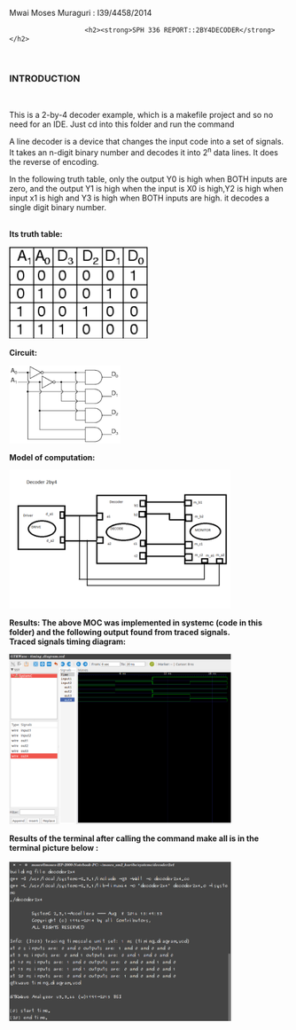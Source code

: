 
Mwai Moses Muraguri : 
I39/4458/2014 <br/>

                       <h2><strong>SPH 336 REPORT::2BY4DECODER</strong></h2>
<br/>  
<h3><strong>INTRODUCTION</strong></h3><br/>

This is a 2-by-4 decoder example, which is a makefile project and so no need for an IDE. 
Just cd into this folder and run the command 

A line decoder is a device that changes the input code into a set of signals.<br>
It takes an n-digit binary number and decodes it into 2<sup>n</sup> data lines.
It does the reverse of encoding. <br>

In the following truth table, only the output Y0 is high when BOTH inputs are zero, and the output Y1 is high when the input is X0 is high,Y2 is high when input x1 is high and Y3 is high when BOTH inputs are high. it decodes a single digit binary number.
 <br><br/>

<strong>Its truth table:<strong> 
<p align="left">
  <img src="truthtable.PNG" width="250"/>
</p>

<strong>Circuit:</strong>
<p align="left">
  <img src="index.png" width="200"/>
</p>

<strong>Model of computation:</strong>
<p align="left">
  <img src="moc.png" width="400"/>
</p>
<strong>Results:
The above MOC was implemented in systemc (code in this folder) and the following output found from traced signals.<br>
Traced signals timing diagram:</strong>
<p align="left">
  <img src="timing_diagram.png" width="400"/>
</p>

<strong>Results of the terminal after calling the command make all is in the terminal picture below : </strong></br></br>
<img src="screenshot.png" width="400"/>
